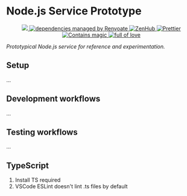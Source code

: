 # Node.js Service Prototype

<p align="center">
  <a
    href="https://travis-ci.com/crystal-ball/node-service-prototype"
    alt="build status"
  >
    <img
      src="https://travis-ci.com/crystal-ball/node-service-prototype.svg?branch=master"
    />
  </a>
  <a href="https://renovatebot.com/" target="_blank" rel="noopener noreferrer">
    <img
      src="https://img.shields.io/badge/Renovate-enabled-32c3c2.svg"
      alt="dependencies managed by Renvoate"
    />
  </a>
  <a
    href="https://github.com/crystal-ball/eslint-config-eloquence#zenhub"
    target="_blank"
    rel="noopener noreferrer"
  >
    <img
      src="https://img.shields.io/badge/Shipping_faster_with-ZenHub-5e60ba.svg?style=flat-square"
      alt="ZenHub"
    />
  </a>
  <a
    href="https://github.com/prettier/prettier"
    target="_blank"
    rel="noopener noreferrer"
  >
    <img
      src="https://img.shields.io/badge/styled_with-prettier-ff69b4.svg"
      alt="Prettier"
    />
  </a>
  <br />
  <a
    href="https://github.com/crystal-ball"
    target="_blank"
    rel="noopener noreferrer"
  >
    <img
      src="https://img.shields.io/badge/%F0%9F%94%AE%E2%9C%A8-contains_magic-D831D7.svg"
      alt="Contains magic"
    />
  </a>
  <a
    href="https://github.com/crystal-ball/crystal-ball.github.io"
    target="_blank"
    rel="noopener noreferrer"
  >
    <img
      src="https://img.shields.io/badge/%F0%9F%92%96%F0%9F%8C%88-full_of_love-F5499E.svg"
      alt="full of love"
    />
  </a>
</p>

_Prototypical Node.js service for reference and experimentation._

## Setup

...

## Development workflows

...

## Testing workflows

...

## TypeScript

1. Install TS required
2. VSCode ESLint doesn't lint .ts files by default
